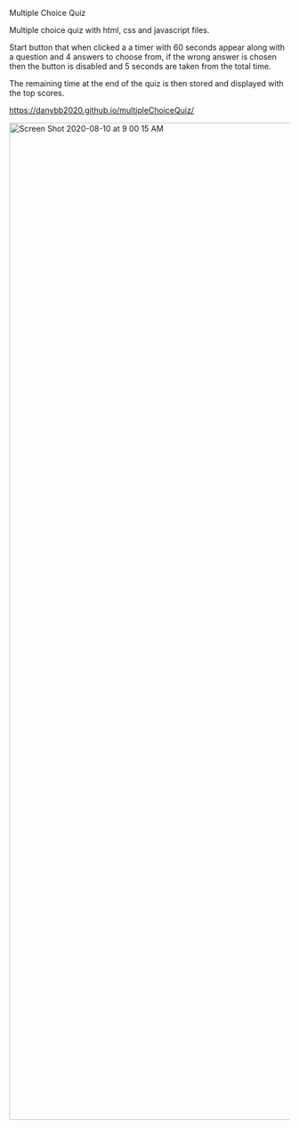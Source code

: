 Multiple Choice Quiz

Multiple choice quiz with html, css and javascript files. 

Start button that when clicked a a timer with 60 seconds appear along with a question and 4 answers to choose from, if the wrong answer is chosen then the button is disabled and 5 seconds are taken from the total time.

The remaining time at the end of the quiz is then stored and displayed with the top scores.

https://danybb2020.github.io/multipleChoiceQuiz/


<img width="1792" alt="Screen Shot 2020-08-10 at 9 00 15 AM" src="https://user-images.githubusercontent.com/65620789/89803871-426e1580-dae8-11ea-8562-8412d9080333.png">
